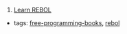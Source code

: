 1. [Learn REBOL](http://www.lulu.com/shop/nick-antonaccio/learn-rebol/ebook/product-17383182.html)
  * tags: [free-programming-books](tags/free-programming-books.md), [rebol](tags/rebol.md)
